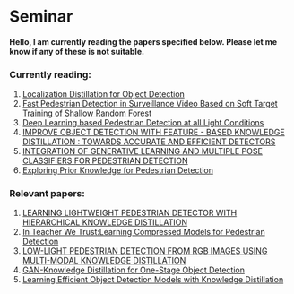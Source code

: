 # Seminar
#### Hello, I am currently reading the papers specified below. Please let me know if any of these is not suitable.

### Currently reading:
1) [Localization Distillation for Object Detection](https://arxiv.org/abs/2102.12252)
2) [Fast Pedestrian Detection in Surveillance Video Based on Soft Target Training of Shallow Random Forest](https://www.researchgate.net/publication/330330688_Fast_Pedestrian_Detection_in_Surveillance_Video_Based_on_Soft_Target_Training_of_Shallow_Random_Forest)
3) [Deep Learning based Pedestrian Detection at all Light Conditions](https://ieeexplore.ieee.org/document/8698101)
4) [IMPROVE OBJECT DETECTION WITH FEATURE - BASED KNOWLEDGE DISTILLATION : TOWARDS ACCURATE AND EFFICIENT DETECTORS](https://openreview.net/forum?id=uKhGRvM8QNH)
5) [INTEGRATION OF GENERATIVE LEARNING AND MULTIPLE POSE CLASSIFIERS FOR PEDESTRIAN DETECTION](https://www.researchgate.net/publication/267243270_Integration_of_generative_learning_and_multiple_pose_classifiers_for_pedestrian_detection)
6) [Exploring Prior Knowledge for Pedestrian Detection](https://www.researchgate.net/publication/301452569_Exploring_Prior_Knowledge_for_Pedestrian_Detection)


### Relevant papers:
1) [LEARNING LIGHTWEIGHT PEDESTRIAN DETECTOR WITH HIERARCHICAL KNOWLEDGE DISTILLATION](https://ieeexplore.ieee.org/document/8803079)
2) [In Teacher We Trust:Learning Compressed Models for Pedestrian Detection](https://arxiv.org/abs/1612.00478)
3) [LOW-LIGHT PEDESTRIAN DETECTION FROM RGB IMAGES USING MULTI-MODAL KNOWLEDGE DISTILLATION](https://ieeexplore.ieee.org/abstract/document/8297075)
4) [GAN-Knowledge Distillation for One-Stage Object Detection](https://ieeexplore.ieee.org/document/9046859)
5) [Learning Efficient Object Detection Models with Knowledge Distillation](https://proceedings.neurips.cc/paper/2017/hash/e1e32e235eee1f970470a3a6658dfdd5-Abstract.html)


